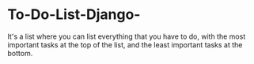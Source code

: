 # To-Do-List-Django-
It's a list where you can list everything that you have to do, with the most important tasks at the top of the list, and the least important tasks at the bottom. 
